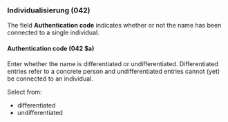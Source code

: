 ### Individualisierung (042)

The field **Authentication code** indicates whether or not the name has been connected to a single individual.

#### Authentication code (042 $a)

Enter whether the name is differentiated or undifferentiated. Differentiated entries refer to a concrete person and undifferentiated entries cannot (yet) be connected to an individual.

Select from:
- differentiated
- undifferentiated
